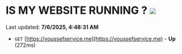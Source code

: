 # IS MY WEBSITE RUNNING ? [![](https://img.shields.io/static/v1?label=Sponsor&message=%E2%9D%A4&logo=GitHub&color=%23fe8e86)](https://github.com/sponsors/Youssef-Lehmam)

Last updated: **7/6/2025, 4:48:31 AM**

- `GET` [https://youssefservice.me](https://youssefservice.me) - **Up** (272ms)
